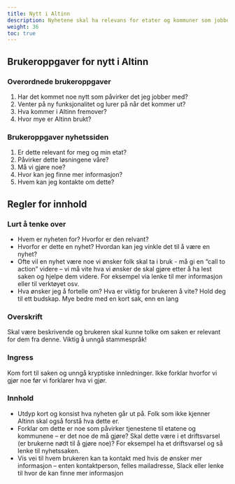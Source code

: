 ```yaml
---
title: Nytt i Altinn
description: Nyhetene skal ha relevans for etater og kommuner som jobber med digitalisering. Både tjenesteeiere og de som ikke bruker Altinn ennå. Andre private aktøre som for eksempel journalister og konsulenthus vil også kunne ha nytte av informasjonen.
weight: 36
toc: true
---
```


## Brukeroppgaver for nytt i Altinn

### Overordnede brukeroppgaver
1.	Har det kommet noe nytt som påvirker det jeg jobber med? 
2.	Venter på ny funksjonalitet og lurer på når det kommer ut? 
3.	Hva kommer i Altinn fremover?
4.	Hvor mye er Altinn brukt? 

### Brukeroppgaver nyhetssiden
1.	Er dette relevant for meg og min etat? 
2.	Påvirker dette løsningene våre? 
3.	Må vi gjøre noe? 
4.	Hvor kan jeg finne mer informasjon?
5.	Hvem kan jeg kontakte om dette?

## Regler for innhold

### Lurt å tenke over
- Hvem er nyheten for? Hvorfor er den relvant?
- Hvorfor er dette en nyhet? Hvordan kan jeg vinkle det til å være en nyhet?
- Ofte vil en nyhet være noe vi ønsker folk skal ta i bruk - må gi en “call to action” videre – vi må vite hva vi ønsker de skal gjøre etter å ha lest saken og hjelpe dem videre. For eksempel via lenke til mer informasjon eller til verktøyet osv.
- Hva ønsker jeg å fortelle om? Hva er viktig for brukeren å vite? Hold deg til ett budskap. Mye bedre med en kort sak, enn en lang

### Overskrift
Skal være beskrivende og brukeren skal kunne tolke om saken er relevant for dem fra denne. Viktig å unngå stammespråk!

### Ingress 
Kom fort til saken og unngå kryptiske innledninger. Ikke forklar hvorfor vi gjør noe før vi forklarer hva vi gjør.

### Innhold 
- Utdyp kort og konsist hva nyheten går ut på. Folk som ikke kjenner Altinn skal også forstå hva dette er. 
- Forklar om dette er noe som påvirker tjenestene til etatene og kommunene – er det noe de må gjøre? Skal dette være i et driftsvarsel (er brukerne nødt til å gjøre noe)? For eksempel ha et driftsvarsel og så lenke til nyhetssaken.
- Vis vei til hvem brukeren kan ta kontakt med hvis de ønsker mer informasjon – enten kontaktperson, felles mailadresse, Slack eller lenke til hvor de kan finne mer informasjon 
